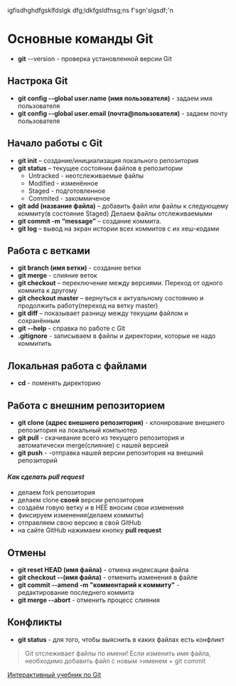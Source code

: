 igfisdhghdfgsklfdslgk
dfg;ldkfgsldfnsg;ns
f'sgn'slgsdf;\'n


# Основные команды Git
* **git** --version - проверка установленной версии Git
## Настрока Git
* **git config --global user.name (имя пользователя)** - задаем имя пользователя 
* **git config --global user.email (почта@пользователя)** - задаем почту пользователя 
## Начало работы с Git
* **git init** – создание/инициализация локального репозитория
* **git status** – текущее состоянии файлов в репозитории
    *  Untracked  - неотслеживаемые файлы   
    *  Modified - изменённое
    *  Staged - подготовленное
    *  Commited - закоммиченое
* **git add (название файла)** – добавить файл или файлы к следующему коммиту(в состояние Staged) Делаем файлы отслеживаемыми
* **git commit -m “message”** – создание коммита.
* **git log** – вывод на экран истории всех коммитов с их хеш-кодами
## Работа с ветками
* **git branch (имя ветки)** - создание ветки 
* **git merge** - слияние веток
* __git checkout__ – переключение между версиями. Переход от одного коммита к другому
* __git checkout master__ – вернуться к актуальному состоянию и продолжить работу(переход на ветку master)
* __git diff__ – показывает разницу между текущим файлом и сохранённым
* __git --help__ - справка по работе с Git
* __.gitignore__ - записываем в файлы и директории, которые не надо коммитить

## Локальная работа с файлами
* **cd** - поменять директорию
## Работа с внешним репозиторием
* **git clone (адрес внешнего репозитория)** - клонирование внешнего репозитория на локальный компьютер
* **git pull** - скачивание всего из текущего репозитория и автоматически merge(слияние) с нашей версией
* **git push** - -отправка нашей версии репозитория на внешний репозиторий
#### **_Как сделать pull request_**
* делаем fork репозитория
* делаем clone **своей** версии репозитория
* создаём говую ветку и в НЕЁ вносим свои изменения
* фиксируем изменения(делаем коммиты)
* отправляем свою версию в свой GitHub
* на сайте GitHub нажимаем кнопку **pull request**
## Отмены 
* **git reset HEAD (имя файла)** - отмена индексации файла
* **git checkout --(имя файла)** - отменить изменения в файле
* **git commit --amend -m "комментарий к коммиту"** - редактирование последнего коммита
* **git merge --abort** - отменить процесс слияния
## Конфликты
* **git status** - для того, чтобы выяснить в каких файлах есть конфликт

>Git отслеживает файлы по имени!
>Если изменить имя файла, необходимо добавить файл с новым >именем + git commit

[Интерактивный учебник по Git](https://learngitbranching.js.org/?locale=ru_RU)